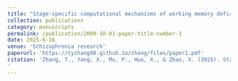 ```yaml
---
title: "Stage-specific computational mechanisms of working memory deficits in first-episode and chronic schizophrenia"
collection: publications
category: manuscripts
permalink: /publication/2009-10-01-paper-title-number-1
date: 2025-6-16
venue: 'Schizophrenia research'
paperurl: 'https://tyzhang98.github.io/zhang/files/paper1.pdf'
citation: 'Zhang, T., Yang, X., Mu, P., Huo, X., & Zhao, X. (2025). Stage-specific computational mechanisms of working memory deficits in first-episode and chronic schizophrenia. Schizophrenia Research, 282, 203–213. https://doi.org/10.1016/j.schres.2025.06.012
'
---
```


